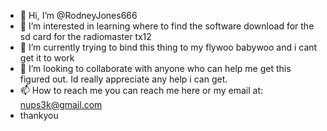 - 👋 Hi, I’m @RodneyJones666
- 👀 I’m interested in learning where to find the software download for the sd card for the radiomaster tx12
- 🌱 I’m currently trying to bind this thing to my flywoo babywoo and i cant get it to work
- 💞️ I’m looking to collaborate with anyone who can help me get this figured out.  Id really appreciate any help i can get.
- 📫 How to reach me you can reach me here or my email at: nups3k@gmail.com
- thankyou
